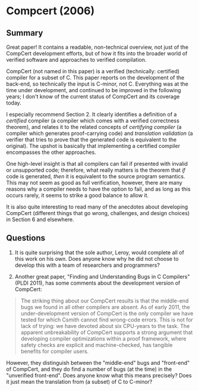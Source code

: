 #  Compcert (2006)

## Summary

Great paper! It contains a readable, non-technical overview, not just of the CompCert development efforts, but of how it fits into the broader world of verified software and approaches to verified compilation.

CompCert (not named in this paper) is a verified (technically: certified) compiler for a subset of C. This paper reports on the development of the back-end, so technically the input is C-minor, not C. Everything was at the time under development, and continued to be improved in the following years; I don't know of the current status of CompCert and its coverage today.

I especially recommend Section 2. It clearly identifies a definition of a *certified* compiler (a compiler which comes with a verified correctness theorem), and relates it to the related concepts of *certifying compiler* (a compiler which generates proof-carrying code) and *translation validation* (a verifier that tries to prove that the generated code is equivalent to the original). The upshot is basically that implementing a certified compiler encompasses the other approaches.

One high-level insight is that all compilers can fail if presented with invalid or unsupported code; therefore, what really matters is the theorem that *if* code is generated, *then* it is equivalent to the source program semantics. This may not seem as good as full verification, however, there are many reasons why a compiler needs to have the option to fail, and as long as this occurs rarely, it seems to strike a good balance to allow it.

It is also quite interesting to read many of the anecdotes about developing CompCert (different things that go wrong, challenges, and design choices) in Section 6 and elsewhere.

## Questions

1. It is quite surprising that the sole author, Leroy, would complete all of this work on his own. Does anyone know why he did not choose to develop this with a team of researchers and programmers?

2. Another great paper, "Finding and Understanding Bugs in C Compilers" (PLDI 2011), has some comments about the development version of CompCert:

  > The striking thing about our CompCert results is that the middle-end bugs we found in all other compilers are absent. As of early 2011, the under-development version of CompCert is the only compiler we have tested for which Csmith cannot find wrong-code errors. This is not for lack of trying: we have devoted about six CPU-years to the task. The apparent unbreakability of CompCert supports a strong argument that developing compiler optimizations within a proof framework, where safety checks are explicit and machine-checked, has tangible benefits for compiler users.

  However, they distinguish between the "middle-end" bugs and "front-end" of CompCert, and they do find a number of bugs (at the time) in the "unverified front-end". Does anyone know what this means precisely? Does it just mean the translation from (a subset) of C to C-minor?
